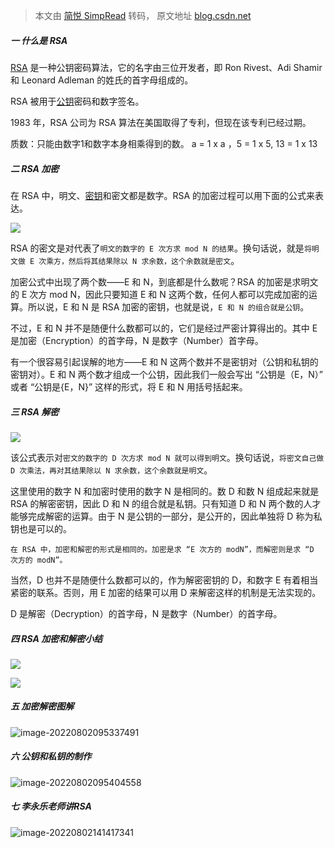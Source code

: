 > 本文由 [简悦 SimpRead](http://ksria.com/simpread/) 转码， 原文地址 [blog.csdn.net](https://blog.csdn.net/chengqiuming/article/details/82725137?ops_request_misc=%257B%2522request%255Fid%2522%253A%2522165935471116781818734125%2522%252C%2522scm%2522%253A%252220140713.130102334..%2522%257D&request_id=165935471116781818734125&biz_id=0&utm_medium=distribute.pc_search_result.none-task-blog-2~all~sobaiduend~default-2-82725137-null-null.142^v37^pc_rank_34&utm_term=RSA&spm=1018.2226.3001.4187)

##### **一 什么是 RSA**

[RSA](https://so.csdn.net/so/search?q=RSA&spm=1001.2101.3001.7020) 是一种公钥密码算法，它的名字由三位开发者，即 Ron Rivest、Adi Shamir 和 Leonard Adleman 的姓氏的首字母组成的。

RSA 被用于[公钥](https://so.csdn.net/so/search?q=%E5%85%AC%E9%92%A5&spm=1001.2101.3001.7020)密码和数字签名。

1983 年，RSA 公司为 RSA 算法在美国取得了专利，但现在该专利已经过期。

质数：只能由数字1和数字本身相乘得到的数。 a = 1 x a ，5 = 1 x 5, 13 = 1 x 13

##### **二 RSA 加密**

在 RSA 中，明文、[密钥](https://so.csdn.net/so/search?q=%E5%AF%86%E9%92%A5&spm=1001.2101.3001.7020)和密文都是数字。RSA 的加密过程可以用下面的公式来表达。

![](https://gitcode.net/hankangwen/blog-image/-/raw/master/pictures/2022/08/1_20_45_31_20180916154825652.png)

RSA 的密文是对代表了`明文的数字的 E 次方求 mod N 的结果`。换句话说，就是`将明文做 E 次乘方，然后将其结果除以 N 求余数，这个余数就是密文`。

加密公式中出现了两个数——E 和 N，到底都是什么数呢？RSA 的加密是求明文的 E 次方 mod N，因此只要知道 E 和 N 这两个数，任何人都可以完成加密的运算。所以说，E 和 N 是 RSA 加密的密钥，也就是说，`E 和 N 的组合就是公钥`。

不过，E 和 N 并不是随便什么数都可以的，它们是经过严密计算得出的。其中 E 是加密（Encryption）的首字母，N 是数字（Number）首字母。

有一个很容易引起误解的地方——E 和 N 这两个数并不是密钥对（公钥和私钥的密钥对）。E 和 N 两个数才组成一个公钥，因此我们一般会写出 “公钥是（E，N）” 或者 “公钥是{E，N}” 这样的形式，将 E 和 N 用括号括起来。

##### **三 RSA 解密**

![](https://gitcode.net/hankangwen/blog-image/-/raw/master/pictures/2022/08/1_20_45_36_1_20_45_12_20180916155256423.png)

该公式表示对`密文的数字的 D 次方求 mod N 就可以得到明文`。换句话说，`将密文自己做 D 次乘法，再对其结果除以 N 求余数，这个余数就是明文`。

这里使用的数字 N 和加密时使用的数字 N 是相同的。数 D 和数 N 组成起来就是 RSA 的解密密钥，因此 D 和 N 的组合就是私钥。只有知道 D 和 N 两个数的人才能够完成解密的运算。由于 N 是公钥的一部分，是公开的，因此单独将 D 称为私钥也是可以的。

`在 RSA 中，加密和解密的形式是相同的。加密是求 “E 次方的 modN”，而解密则是求 “D 次方的 modN”。`

当然，D 也并不是随便什么数都可以的，作为解密密钥的 D，和数字 E 有着相当紧密的联系。否则，用 E 加密的结果可以用 D 来解密这样的机制是无法实现的。

D 是解密（Decryption）的首字母，N 是数字（Number）的首字母。

##### **四 RSA 加密和解密小结**

![](https://img-blog.csdn.net/20180916155436675?watermark/2/text/aHR0cHM6Ly9ibG9nLmNzZG4ubmV0L2NoZW5ncWl1bWluZw==/font/5a6L5L2T/fontsize/400/fill/I0JBQkFCMA==/dissolve/70)

![](https://img-blog.csdn.net/20180916155449615?watermark/2/text/aHR0cHM6Ly9ibG9nLmNzZG4ubmV0L2NoZW5ncWl1bWluZw==/font/5a6L5L2T/fontsize/400/fill/I0JBQkFCMA==/dissolve/70)

##### **五 加密解密图解**

![image-20220802095337491](https://gitcode.net/hankangwen/blog-image/-/raw/master/pictures/2022/08/2_9_53_37_image-20220802095337491.png)

##### 六 公钥和私钥的制作

![image-20220802095404558](https://gitcode.net/hankangwen/blog-image/-/raw/master/pictures/2022/08/2_9_54_4_image-20220802095404558.png)

##### 七 李永乐老师讲RSA

![image-20220802141417341](https://gitcode.net/hankangwen/blog-image/-/raw/master/pictures/2022/08/2_14_14_17_image-20220802141417341.png)
